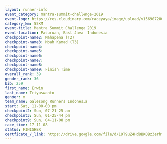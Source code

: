 ```yaml
---
layout: runner-info 
event_category: mantra-summit-challenge-2019 
event-logo: https://res.cloudinary.com/raceyaya/image/upload/v1569072809/logo/mantra-image_segrbx.jpg
category_km: 55KM 
event-title: Mantra Summit Challenge 2019 
event-location: Pasuruan, East Java, Indonesia 
checkpoint-name2: Mahapena (T2) 
checkpoint-name3: Mbah Kamad (T3) 
checkpoint-name4: 
checkpoint-name5: 
checkpoint-name6: 
checkpoint-name7: 
checkpoint-name8: 
checkpoint-name9: Finish Time
overall_rank: 39
gender_rank: 36
bib: 259
first_name: Erwin
last_name: Triyuswanto
gender: M
team_name: Galesong Runners Indonesia
start: Sat, 11-00-00 pm
checkpoint2: Sun, 07-21-25 am
checkpoint3: Sun, 01-25-44 pm
checkpoint9: Sun, 04-11-08 pm
race_time: 17-11-08
status: FINISHER
certficate_/_link: https://drive.google.com/file/d/19T9uZ4Hd8BKOBz3erhflcRWNGnM9ckKv/view?usp=sharing
---
```

